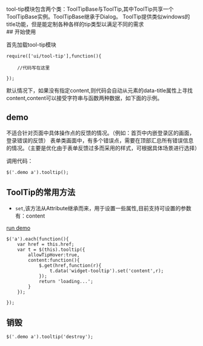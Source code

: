 <div class="description">
	tool-tip模块包含两个类：ToolTipBase与ToolTip,其中ToolTip共享一个ToolTipBase实例。ToolTipBase继承于Dialog。
	ToolTip提供类似windows的title功能，但是能定制各种各样的tip类型以满足不同的需求
</div>
## 开始使用
	
首先加载tool-tip模块

	require(['ui/tool-tip'],function(){
		
		//代码写在这里
		
	});
	
默认情况下，如果没有指定content,则代码会自动从元素的data-title属性上寻找content,content可以接受字符串与函数两种数据，如下面的示例。

## demo

<div class="demo">
	不适合针对页面中<a data-title="具体操作点">具体操作点</a>的反馈的情况。（例如：<a data-title="首页">首页</a>中内嵌登录区的画面，登录错误的反馈）
	表单类画面中，有多个错误点，需要在顶部汇总所有<a data-title="错误信息">错误信息</a>的情况。（主要是优化由于表单反馈过多而采用的样式，可根据具体场景进行选择）
</div>

调用代码：
	
	$('.demo a').tooltip();
	
	
## ToolTip的常用方法

* `set`,该方法从Attribute继承而来，用于设置一些属性,目前支持可设置的参数有：content

<a class="btn J-dialog" href="/demo/tooltip.html">run demo</a>
	
	$('a').each(function(){
		var href = this.href;
		var t = $(this).tooltip({
			allowTipHover:true,
			content:function(){
				$.get(href,function(r){
					t.data('widget-tooltip').set('content',r);
				});
				return 'loading...';
			}
		});
				
	});
## 销毁

	$('.demo a').tooltip('destroy');


<script src="http://simpleui.org/demo/tooltip.js">

</script>
	
	
	
	



